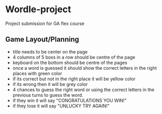 # Wordle-project
Project submission for GA flex course 

## Game Layout/Planning
- title needs to be center on the page
- 4 columns of 5 boxs in a row should be centre of the page
- keyboard on the bottom should be centre of the pages
- once a word is guessed it should show the correct letters in the right places with green color
- if its correct but not in the right place it will be yellow color 
- if its wrong then it will be grey color
- 4 chances to guess the right word or using the correct letters in the previous turns to guess the word.
- if they win it will say "CONGRATULATIONS YOU WIN!"
- if they lose it will say "UNLUCKY TRY AGAIN!"
